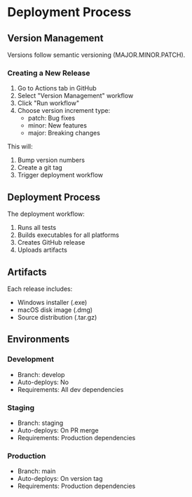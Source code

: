 # Deployment Process

## Version Management

Versions follow semantic versioning (MAJOR.MINOR.PATCH).

### Creating a New Release
1. Go to Actions tab in GitHub
2. Select "Version Management" workflow
3. Click "Run workflow"
4. Choose version increment type:
   - patch: Bug fixes
   - minor: New features
   - major: Breaking changes

This will:
1. Bump version numbers
2. Create a git tag
3. Trigger deployment workflow

## Deployment Process

The deployment workflow:
1. Runs all tests
2. Builds executables for all platforms
3. Creates GitHub release
4. Uploads artifacts

## Artifacts

Each release includes:
- Windows installer (.exe)
- macOS disk image (.dmg)
- Source distribution (.tar.gz)

## Environments

### Development
- Branch: develop
- Auto-deploys: No
- Requirements: All dev dependencies

### Staging
- Branch: staging
- Auto-deploys: On PR merge
- Requirements: Production dependencies

### Production
- Branch: main
- Auto-deploys: On version tag
- Requirements: Production dependencies 